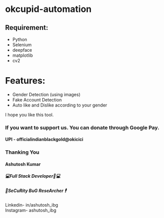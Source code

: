 # okcupid-automation
## Requirement:
- Python
- Selenium
- deepface
- matplotlib
- cv2


# Features:
- Gender Detection (using images)
- Fake Account Detection
- Auto like and Dislike according to your gender


	
I hope you like this tool.</br>
### If you want to support us. You can donate through Google Pay.</br>
#### UPI - officialindianblackgold@okicici</br>


### Thanking You </br>
#### Ashutosh Kumar	</br>	
##### 💻Full Stack Developer👨💻</br>
##### 🔐SeCuRity BuG ReseArcher 🕴️</br>

Linkedin- in/ashutosh_ibg</br>
Instagram- ashutosh_ibg</br>
